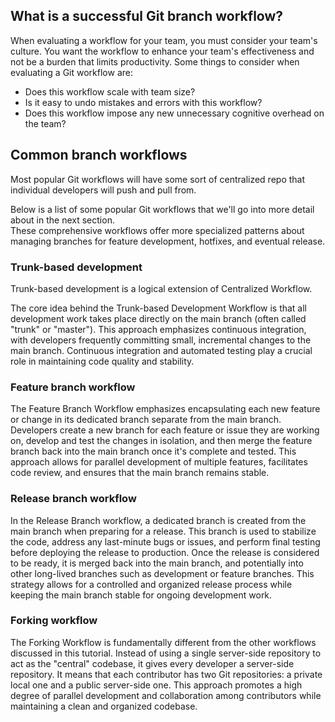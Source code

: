 ## What is a successful Git branch workflow?

When evaluating a workflow for your team, you must consider your team's culture. You want the workflow to enhance your team's effectiveness and not be a burden that limits productivity. Some things to consider when evaluating a Git workflow are:

 -  Does this workflow scale with team size?
 -  Is it easy to undo mistakes and errors with this workflow?
 -  Does this workflow impose any new unnecessary cognitive overhead on the team?

## Common branch workflows

Most popular Git workflows will have some sort of centralized repo that individual developers will push and pull from.

Below is a list of some popular Git workflows that we'll go into more detail about in the next section.<br>These comprehensive workflows offer more specialized patterns about managing branches for feature development, hotfixes, and eventual release.

### Trunk-based development

Trunk-based development is a logical extension of Centralized Workflow.

The core idea behind the Trunk-based Development Workflow is that all development work takes place directly on the main branch (often called "trunk" or "master"). This approach emphasizes continuous integration, with developers frequently committing small, incremental changes to the main branch. Continuous integration and automated testing play a crucial role in maintaining code quality and stability.

### Feature branch workflow

The Feature Branch Workflow emphasizes encapsulating each new feature or change in its dedicated branch separate from the main branch. Developers create a new branch for each feature or issue they are working on, develop and test the changes in isolation, and then merge the feature branch back into the main branch once it's complete and tested. This approach allows for parallel development of multiple features, facilitates code review, and ensures that the main branch remains stable.

### Release branch workflow

In the Release Branch workflow, a dedicated branch is created from the main branch when preparing for a release. This branch is used to stabilize the code, address any last-minute bugs or issues, and perform final testing before deploying the release to production. Once the release is considered to be ready, it is merged back into the main branch, and potentially into other long-lived branches such as development or feature branches. This strategy allows for a controlled and organized release process while keeping the main branch stable for ongoing development work.

### Forking workflow

The Forking Workflow is fundamentally different from the other workflows discussed in this tutorial. Instead of using a single server-side repository to act as the "central" codebase, it gives every developer a server-side repository. It means that each contributor has two Git repositories: a private local one and a public server-side one. This approach promotes a high degree of parallel development and collaboration among contributors while maintaining a clean and organized codebase.
